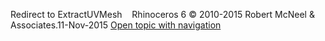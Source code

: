 ---
---

Redirect to ExtractUVMesh&#160;
&#160;
Rhinoceros 6 © 2010-2015 Robert McNeel &amp; Associates.11-Nov-2015
 [Open topic with navigation](extractuvmesh.html) 

